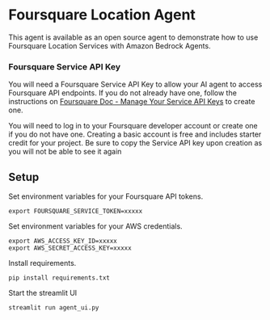 # Foursquare Location Agent
This agent is available as an open source agent to demonstrate how to use Foursquare Location Services with Amazon Bedrock Agents.


### Foursquare Service API Key
You will need a Foursquare Service API Key to allow your AI agent to access Foursquare API endpoints.
If you do not already have one, follow the instructions on
[Foursquare Doc - Manage Your Service API Keys](https://docs.foursquare.com/developer/docs/manage-service-api-keys)
to create one.

You will need to log in to your Foursquare developer account or create one if you do not have one. 
Creating a basic account is free and includes starter credit for your project. Be sure to copy the
Service API key upon creation as you will not be able to see it again

## Setup
Set environment variables for your Foursquare API tokens. 
```
export FOURSQUARE_SERVICE_TOKEN=xxxxx
```

Set environment variables for your AWS credentials.

```
export AWS_ACCESS_KEY_ID=xxxxx
export AWS_SECRET_ACCESS_KEY=xxxxx
```

Install requirements.
```
pip install requirements.txt
```

Start the streamlit UI
```
streamlit run agent_ui.py
```


